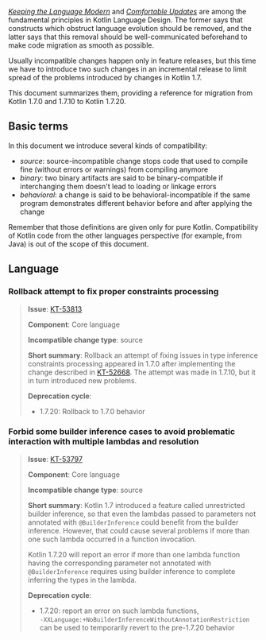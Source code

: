 [//]: # (title: Kotlin 1.7.20 的兼容性指南)

_[Keeping the Language Modern](kotlin-evolution-principles.md)_ and _[Comfortable Updates](kotlin-evolution-principles.md)_ are among the fundamental principles in
Kotlin Language Design. The former says that constructs which obstruct language evolution should be removed, and the
latter says that this removal should be well-communicated beforehand to make code migration as smooth as possible.

Usually incompatible changes happen only in feature releases, but this time we have to introduce two such changes
in an incremental release to limit spread of the problems introduced by changes in Kotlin 1.7.

This document summarizes them, providing a reference for migration from Kotlin 1.7.0 and 1.7.10 to Kotlin 1.7.20.

## Basic terms

In this document we introduce several kinds of compatibility:

- _source_: source-incompatible change stops code that used to compile fine (without errors or warnings) from compiling
  anymore
- _binary_: two binary artifacts are said to be binary-compatible if interchanging them doesn't lead to loading or
  linkage errors
- _behavioral_: a change is said to be behavioral-incompatible if the same program demonstrates different behavior
  before and after applying the change

Remember that those definitions are given only for pure Kotlin. Compatibility of Kotlin code from the other languages
perspective
(for example, from Java) is out of the scope of this document.

## Language

<!--
### Title

> **Issue**: [KT-NNNNN](https://youtrack.jetbrains.com/issue/KT-NNNNN)
>
> **Component**: Core language
>
> **Incompatible change type**: source
>
> **Short summary**:
>
> **Deprecation cycle**:
>
> - 1.5.20: warning
> - 1.7.0: report an error
-->

### Rollback attempt to fix proper constraints processing

> **Issue**: [KT-53813](https://youtrack.jetbrains.com/issue/KT-53813)
>
> **Component**: Core language
>
> **Incompatible change type**: source
>
> **Short summary**: Rollback an attempt of fixing issues in type inference constraints processing appeared in 1.7.0
> after implementing the change described in [KT-52668](https://youtrack.jetbrains.com/issue/KT-52668). 
> The attempt was made in 1.7.10, but it in turn introduced new problems.
>
> **Deprecation cycle**:
>
> - 1.7.20: Rollback to 1.7.0 behavior


### Forbid some builder inference cases to avoid problematic interaction with multiple lambdas and resolution

> **Issue**: [KT-53797](https://youtrack.jetbrains.com/issue/KT-53797)
>
> **Component**: Core language
>
> **Incompatible change type**: source
>
> **Short summary**: Kotlin 1.7 introduced a feature called unrestricted builder inference, so that even the lambdas passed
> to parameters not annotated with `@BuilderInference` could benefit from the builder inference. 
> However, that could cause several problems if more than one such lambda occurred in a function invocation. 
> 
> Kotlin 1.7.20 will report an error if more than one lambda function having 
> the corresponding parameter not annotated with `@BuilderInference` requires using builder inference
> to complete inferring the types in the lambda.
>
> **Deprecation cycle**:
>
> - 1.7.20: report an error on such lambda functions,  
> `-XXLanguage:+NoBuilderInferenceWithoutAnnotationRestriction` can be used to temporarily revert to the pre-1.7.20 behavior
